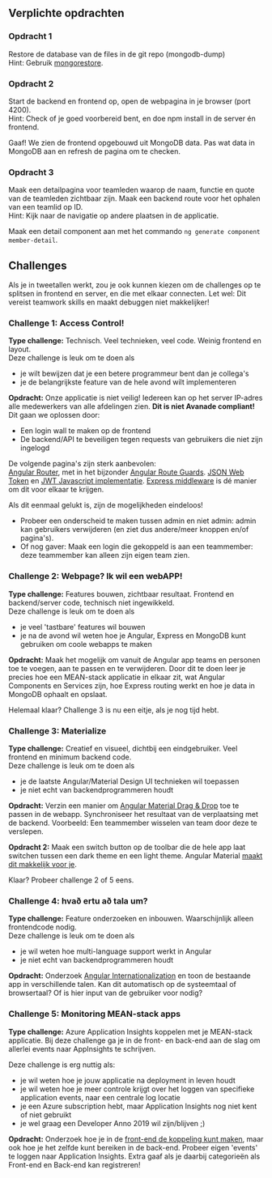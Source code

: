 ## Verplichte opdrachten
### Opdracht 1 
Restore de database van de files in de git repo (mongodb-dump)  
Hint: Gebruik [mongorestore](https://docs.mongodb.com/manual/reference/program/mongorestore/).

### Opdracht 2
Start de backend en frontend op, open de webpagina in je browser (port 4200).  
Hint: Check of je goed voorbereid bent, en doe npm install in de server én frontend.

Gaaf! We zien de frontend opgebouwd uit MongoDB data.
Pas wat data in MongoDB aan en refresh de pagina om te checken.

### Opdracht 3 
Maak een detailpagina voor teamleden waarop de naam, functie en quote van de teamleden zichtbaar zijn. Maak een backend route voor het ophalen van een teamlid op ID.  
Hint: Kijk naar de navigatie op andere plaatsen in de applicatie.  
  
Maak een detail component aan met het commando
`ng generate component member-detail`.  


## Challenges
Als je in tweetallen werkt, zou je ook kunnen kiezen om de challenges op te splitsen in frontend en server, en die met elkaar connecten.
Let wel: Dit vereist teamwork skills en maakt debuggen niet makkelijker!


### Challenge 1: Access Control!

**Type challenge:** Technisch. Veel technieken, veel code. Weinig frontend en layout.  
Deze challenge is leuk om te doen als
- je wilt bewijzen dat je een betere programmeur bent dan je collega's
- je de belangrijkste feature van de hele avond wilt implementeren

**Opdracht:** Onze applicatie is niet veilig! 
Iedereen kan op het server IP-adres alle medewerkers van alle afdelingen zien. 
**Dit is niet Avanade compliant!** Dit gaan we oplossen door:
- Een login wall te maken op de frontend
- De backend/API te beveiligen tegen requests van gebruikers die niet zijn ingelogd

De volgende pagina's zijn sterk aanbevolen:   
[Angular Router](https://angular.io/guide/router), met in het bijzonder 
[Angular Route Guards](https://angular.io/guide/router#milestone-5-route-guards).
 [JSON Web Token](https://jwt.io) en [JWT Javascript implementatie](https://www.npmjs.com/package/jsonwebtoken]). [Express middleware](https://expressjs.com/en/guide/using-middleware.html) is dé manier om dit voor elkaar te krijgen.

Als dit eenmaal gelukt is, zijn de mogelijkheden eindeloos!   
- Probeer een onderscheid te maken tussen admin en niet admin: admin kan gebruikers verwijderen (en ziet dus andere/meer knoppen en/of pagina's).  
- Of nog gaver: Maak een login die gekoppeld is aan een teammember: deze teammember kan alleen zijn eigen team zien.


### Challenge 2: Webpage? Ik wil een webAPP!

**Type challenge:** Features bouwen, zichtbaar resultaat. 
Frontend en backend/server code, technisch niet ingewikkeld.  
Deze challenge is leuk om te doen als 
- je veel 'tastbare' features wil bouwen
- je na de avond wil weten hoe je Angular, Express en MongoDB kunt gebruiken om coole webapps te maken

**Opdracht:** Maak het mogelijk om vanuit de Angular app teams en personen toe te voegen, aan te passen en te verwijderen.
Door dit te doen leer je precies hoe een MEAN-stack applicatie in elkaar zit, wat Angular Components en Services zijn, hoe Express routing werkt en hoe je data in MongoDB ophaalt en opslaat.

Helemaal klaar? Challenge 3 is nu een eitje, als je nog tijd hebt.


### Challenge 3: Materialize

**Type challenge:** Creatief en visueel, dichtbij een eindgebruiker. Veel frontend en minimum backend code.  
Deze challenge is leuk om te doen als
- je de laatste Angular/Material Design UI technieken wil toepassen
- je niet echt van backendprogrammeren houdt

**Opdracht:** Verzin een manier om [Angular Material Drag & Drop](https://material.angular.io/cdk/drag-drop/overview) toe te passen in de webapp. Synchroniseer het resultaat van de verplaatsing met de backend. 
Voorbeeld: Een teammember wisselen van team door deze te verslepen.

**Opdracht 2:** Maak een switch button op de toolbar die de hele app laat switchen tussen een dark theme en een light theme. Angular Material [maakt dit makkelijk voor je](https://material.angular.io/guide/theming).
  
Klaar? Probeer challenge 2 of 5 eens.


### Challenge 4: hvað ertu að tala um?
**Type challenge:** Feature onderzoeken en inbouwen. Waarschijnlijk alleen frontendcode nodig.  
Deze challenge is leuk om te doen als
- je wil weten hoe multi-language support werkt in Angular
- je niet echt van backendprogrammeren houdt

**Opdracht:** Onderzoek [Angular Internationalization](https://angular.io/guide/i18n#internationalization-i18n) en toon de bestaande app in verschillende talen. Kan dit automatisch op de systeemtaal of browsertaal? Of is hier input van de gebruiker voor nodig?


### Challenge 5: Monitoring MEAN-stack apps
**Type challenge:** Azure Application Insights koppelen met je MEAN-stack applicatie. Bij deze challenge ga je in de front- en back-end aan de slag om allerlei events naar AppInsights te schrijven.

Deze challenge is erg nuttig als:
- je wil weten hoe je jouw applicatie na deployment in leven houdt
- je wil weten hoe je meer controle krijgt over het loggen van specifieke application events, naar een centrale log locatie
- je een Azure subscription hebt, maar Application Insights nog niet kent of niet gebruikt
- je wel graag een Developer Anno 2019 wil zijn/blijven ;)

**Opdracht:** Onderzoek hoe je in de [front-end de koppeling kunt maken](https://docs.microsoft.com/en-us/azure/azure-monitor/learn/nodejs-quick-start), maar ook hoe je het zelfde kunt bereiken in de back-end. Probeer eigen 'events' te loggen naar Application Insights. Extra gaaf als je daarbij categorieën als Front-end en Back-end kan registreren!
